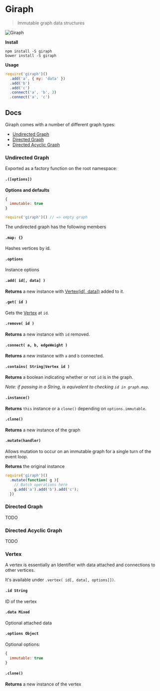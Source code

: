 # Giraph

> Immutable graph data structures

![Giraph](http://storage.j0.hn/giraph-1.png)

__Install__

```
npm install -S giraph
bower install -S giraph
```

__Usage__

```javascript
require('giraph')()
  .add('a', { my: 'data' })
  .add('b')
  .add('c')
  .connect('a', 'b', 3)
  .connect('a', 'c')
```

## Docs

Giraph comes with a number of different graph types:

* [Undirected Graph](#undirected-graph)
* [Directed Graph](#directed-graph)
* [Directed Acyclic Graph](#directed-acyclic-graph)

### Undirected Graph

Exported as a factory function on the root namespace:

#### `.([options])`

__Options and defaults__

```javascript
{
  immutable: true
}
```

```javascript
require('giraph')() // => empty graph
```

The undirected graph has the following members

#### `.map: {}`

Hashes vertices by id.

#### `.options`

Instance options

#### `.add( id[, data] )`

__Returns__ a new instance with [Vertex(id[, data])](#vertex) added to it.

#### `.get( id )`

Gets the [Vertex](#vertex) at `id`.

#### `.remove( id )`

__Returns__ a new instance with `id` removed.

#### `.connect( a, b, edgeWeight )`

__Returns__ a new instance with `a` and `b` connected.

#### `.contains( String|Vertex id )`

__Returns__ a boolean indicating whether or not `id` is in the graph.

_Note: if passing in a String, is equivalent to checking `id in graph.map`._

#### `.instance()`

__Returns__ `this` instance or a `clone()` depending on `options.immutable`.

#### `.clone()`

__Returns__ a new instance of the graph

#### `.mutate(handler)`

Allows mutation to occur on an immutable graph for a single turn of the event loop.

__Returns__ the original instance

```javascript
require('giraph')()
  .mutate(function( g ){
    // Batch operations here
    g.add('a').add('b').add('c');
  })
```

### Directed Graph

TODO

### Directed Acyclic Graph

TODO

### Vertex

A vertex is essentially an Identifier with data attached and connections to other vertices.

It's available under `.vertex( id[, data[, options]])`.

#### `.id String`

ID of the vertex

#### `.data Mixed`

Optional attached data

#### `.options Object`

Optional options:

```javascript
{
  immutable: true
}
```

#### `.clone()`

__Returns__ a new instance of the vertex